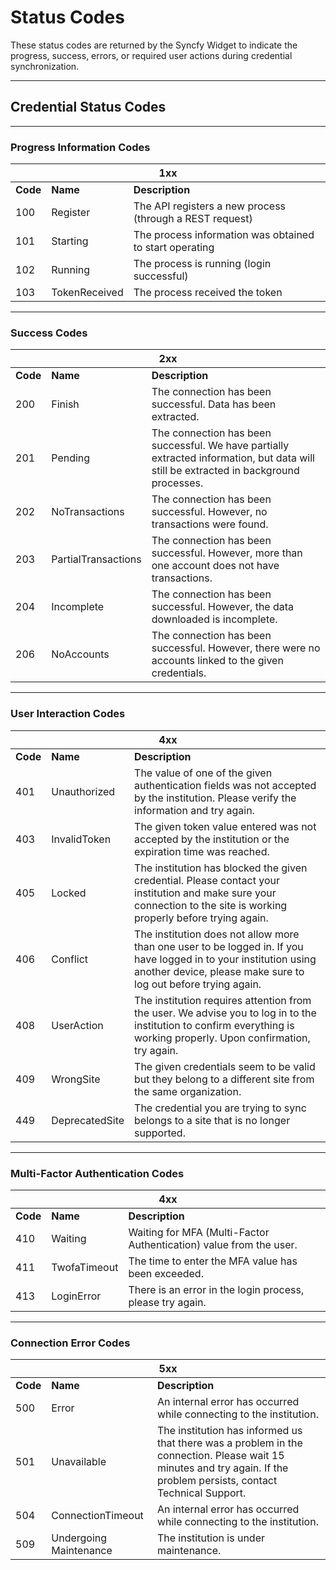 # Status Codes

These status codes are returned by the Syncfy Widget to indicate the progress, success, errors, or required user actions during credential synchronization.

---

## Credential Status Codes

---

### Progress Information Codes

<table>
    <thead>
        <tr>
            <th colspan="3">1xx</th>
        </tr>
    </thead>
    <tbody>
        <tr>
            <td><b>Code</b></td>
            <td><b>Name</b></td>
            <td><b>Description</b></td>
        </tr>
        <tr>
            <td>100</td>
            <td>Register</td>
            <td>The API registers a new process (through a REST request)</td>
        </tr>
        <tr>
            <td>101</td>
            <td>Starting</td>
            <td>The process information was obtained to start operating</td>
        </tr>
        <tr>
            <td>102</td>
            <td>Running</td>
            <td>The process is running (login successful)</td>
        </tr>
        <tr>
            <td>103</td>
            <td>TokenReceived</td>
            <td>The process received the token</td>
        </tr>
    </tbody>
</table>

---

### Success Codes

<table>
    <thead>
        <tr>
            <th colspan="3">2xx</th>
        </tr>
    </thead>
    <tbody>
        <tr>
            <td><b>Code</b></td>
            <td><b>Name</b></td>
            <td><b>Description</b></td>
        </tr>
        <tr>
            <td>200</td>
            <td>Finish</td>
            <td>The connection has been successful. Data has been extracted.</td>
        </tr>
        <tr>
            <td>201</td>
            <td>Pending</td>
            <td>The connection has been successful. We have partially extracted information, but data will still be extracted in background processes.</td>
        </tr>
        <tr>
            <td>202</td>
            <td>NoTransactions</td>
            <td>The connection has been successful. However, no transactions were found.</td>
        </tr>
        <tr>
            <td>203</td>
            <td>PartialTransactions</td>
            <td>The connection has been successful. However, more than one account does not have transactions.</td>
        </tr>
        <tr>
            <td>204</td>
            <td>Incomplete</td>
            <td>The connection has been successful. However, the data downloaded is incomplete.</td>
        </tr>
        <tr>
            <td>206</td>
            <td>NoAccounts</td>
            <td>The connection has been successful. However, there were no accounts linked to the given credentials.</td>
        </tr>
    </tbody>
</table>

---

### User Interaction Codes

<table>
    <thead>
        <tr>
            <th colspan="3">4xx</th>
        </tr>
    </thead>
    <tbody>
        <tr>
            <td><b>Code</b></td>
            <td><b>Name</b></td>
            <td><b>Description</b></td>
        </tr>
        <tr>
            <td>401</td>
            <td>Unauthorized</td>
            <td>The value of one of the given authentication fields was not accepted by the institution. Please verify the information and try again.</td>
        </tr>
        <tr>
            <td>403</td>
            <td>InvalidToken</td>
            <td>The given token value entered was not accepted by the institution or the expiration time was reached.</td>
        </tr>
        <tr>
            <td>405</td>
            <td>Locked</td>
            <td>The institution has blocked the given credential. Please contact your institution and make sure your connection to the site is working properly before trying again.</td>
        </tr>
        <tr>
            <td>406</td>
            <td>Conflict</td>
            <td>The institution does not allow more than one user to be logged in. If you have logged in to your institution using another device, please make sure to log out before trying again.</td>
        </tr>
        <tr>
            <td>408</td>
            <td>UserAction</td>
            <td>The institution requires attention from the user. We advise you to log in to the institution to confirm everything is working properly. Upon confirmation, try again.</td>
        </tr>
        <tr>
            <td>409</td>
            <td>WrongSite</td>
            <td>The given credentials seem to be valid but they belong to a different site from the same organization.</td>
        </tr>
        <tr>
            <td>449</td>
            <td>DeprecatedSite</td>
            <td>The credential you are trying to sync belongs to a site that is no longer supported.</td>
        </tr>
    </tbody>
</table>

---

### Multi-Factor Authentication Codes

<table>
    <thead>
        <tr>
            <th colspan="3">4xx</th>
        </tr>
    </thead>
    <tbody>
        <tr>
            <td><b>Code</b></td>
            <td><b>Name</b></td>
            <td><b>Description</b></td>
        </tr>
        <tr>
            <td>410</td>
            <td>Waiting</td>
            <td>Waiting for MFA (Multi-Factor Authentication) value from the user.</td>
        </tr>
        <tr>
            <td>411</td>
            <td>TwofaTimeout</td>
            <td>The time to enter the MFA value has been exceeded.</td>
        </tr>
        <tr>
            <td>413</td>
            <td>LoginError</td>
            <td>There is an error in the login process, please try again.</td>
        </tr>
    </tbody>
</table>

---

### Connection Error Codes

<table>
    <thead>
        <tr>
            <th colspan="3">5xx</th>
        </tr>
    </thead>
    <tbody>
        <tr>
            <td><b>Code</b></td>
            <td><b>Name</b></td>
            <td><b>Description</b></td>
        </tr>
        <tr>
            <td>500</td>
            <td>Error</td>
            <td>An internal error has occurred while connecting to the institution.</td>
        </tr>
        <tr>
            <td>501</td>
            <td>Unavailable</td>
            <td>The institution has informed us that there was a problem in the connection. Please wait 15 minutes and try again. If the problem persists, contact Technical Support.</td>
        </tr>
        <tr>
            <td>504</td>
            <td>ConnectionTimeout</td>
            <td>An internal error has occurred while connecting to the institution.</td>
        </tr>
        <tr>
            <td>509</td>
            <td>Undergoing Maintenance</td>
            <td>The institution is under maintenance.</td>
        </tr>
    </tbody>
</table>
